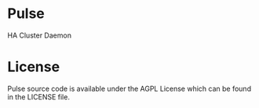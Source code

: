 # Pulse
HA Cluster Daemon

# License
Pulse source code is available under the AGPL License which can be found in the LICENSE file.
